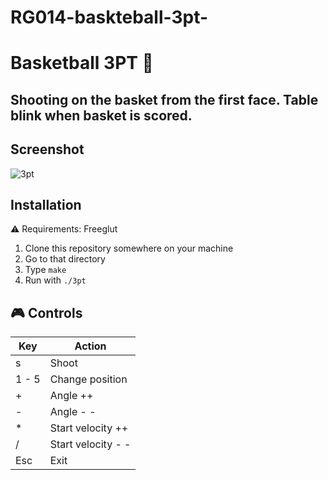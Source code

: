 # RG014-baskteball-3pt-
Basketball 3PT :basketball: 
==============

## Shooting on the basket from the first face. Table blink when basket is scored.

## Screenshot

![3pt](https://raw.githubusercontent.com/MATF-RG17/RG014-baskteball-3pt-/master/screenshots/photo5.png)

## Installation
:warning: Requirements: Freeglut

1. Clone this repository somewhere on your machine
2. Go to that directory
3. Type `make`
4. Run with `./3pt`

## :video_game: Controls 

| **Key**  | **Action** |
|------|--------|
|s    | Shoot  |
|1 - 5| Change position |
|  + |  Angle ++ |
|  - |  Angle - - |
|  * | Start velocity ++ |
|  / | Start velocity - -|
| Esc| Exit |
